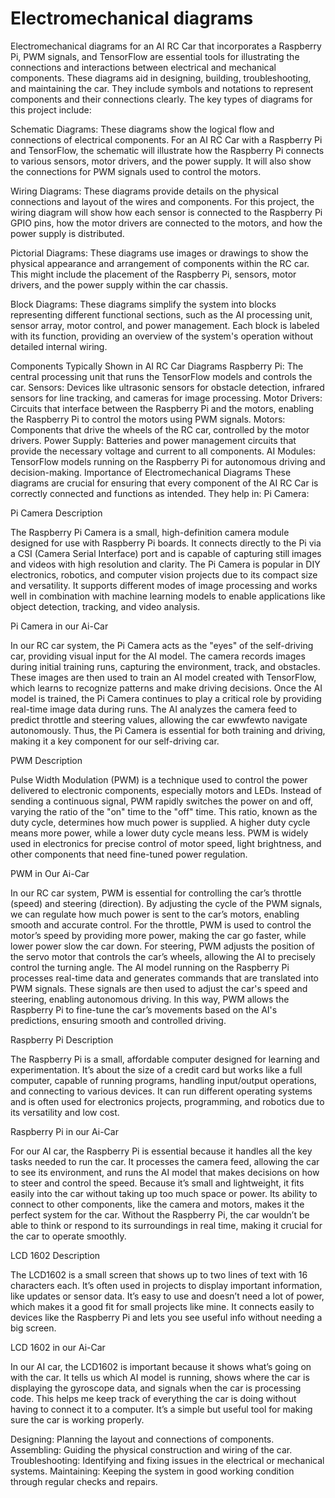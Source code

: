 Electromechanical diagrams 
====
Electromechanical diagrams for an AI RC Car that incorporates a Raspberry Pi, PWM signals, and TensorFlow are essential tools for illustrating the connections and interactions between electrical and mechanical components. These diagrams aid in designing, building, troubleshooting, and maintaining the car. They include symbols and notations to represent components and their connections clearly. The key types of diagrams for this project include:

Schematic Diagrams: These diagrams show the logical flow and connections of electrical components. For an AI RC Car with a Raspberry Pi and TensorFlow, the schematic will illustrate how the Raspberry Pi connects to various sensors, motor drivers, and the power supply. It will also show the connections for PWM signals used to control the motors.

Wiring Diagrams: These diagrams provide details on the physical connections and layout of the wires and components. For this project, the wiring diagram will show how each sensor is connected to the Raspberry Pi GPIO pins, how the motor drivers are connected to the motors, and how the power supply is distributed.

Pictorial Diagrams: These diagrams use images or drawings to show the physical appearance and arrangement of components within the RC car. This might include the placement of the Raspberry Pi, sensors, motor drivers, and the power supply within the car chassis.

Block Diagrams: These diagrams simplify the system into blocks representing different functional sections, such as the AI processing unit, sensor array, motor control, and power management. Each block is labeled with its function, providing an overview of the system's operation without detailed internal wiring.

Components Typically Shown in AI RC Car Diagrams
Raspberry Pi: The central processing unit that runs the TensorFlow models and controls the car.
Sensors: Devices like ultrasonic sensors for obstacle detection, infrared sensors for line tracking, and cameras for image processing.
Motor Drivers: Circuits that interface between the Raspberry Pi and the motors, enabling the Raspberry Pi to control the motors using PWM signals.
Motors: Components that drive the wheels of the RC car, controlled by the motor drivers.
Power Supply: Batteries and power management circuits that provide the necessary voltage and current to all components.
AI Modules: TensorFlow models running on the Raspberry Pi for autonomous driving and decision-making.
Importance of Electromechanical Diagrams
These diagrams are crucial for ensuring that every component of the AI RC Car is correctly connected and functions as intended. They help in:
Pi Camera:

Pi Camera Description

The Raspberry Pi Camera is a small, high-definition camera module designed for use with Raspberry Pi boards. It connects directly to the Pi via a CSI (Camera Serial Interface) port and is capable of capturing still images and videos with high resolution and clarity. The Pi Camera is popular in DIY electronics, robotics, and computer vision projects due to its compact size and versatility. It supports different modes of image processing and works well in combination with machine learning models to enable applications like object detection, tracking, and video analysis.

Pi Camera in our Ai-Car

In our RC car system, the Pi Camera acts as the "eyes" of the self-driving car, providing visual input for the AI model. The camera records images during initial training runs, capturing the environment, track, and obstacles. These images are then used to train an AI model created with TensorFlow, which learns to recognize patterns and make driving decisions. Once the AI model is trained, the Pi Camera continues to play a critical role by providing real-time image data during runs. The AI analyzes the camera feed to predict throttle and steering values, allowing the car ewwfewto navigate autonomously. Thus, the Pi Camera is essential for both training and driving, making it a key component for our self-driving car.

PWM Description

Pulse Width Modulation (PWM) is a technique used to control the power delivered to electronic components, especially motors and LEDs. Instead of sending a continuous signal, PWM rapidly switches the power on and off, varying the ratio of the "on" time to the "off" time. This ratio, known as the duty cycle, determines how much power is supplied. A higher duty cycle means more power, while a lower duty cycle means less. PWM is widely used in electronics for precise control of motor speed, light brightness, and other components that need fine-tuned power regulation.

PWM in Our Ai-Car

In our RC car system, PWM is essential for controlling the car’s throttle (speed) and steering (direction). By adjusting the cycle of the PWM signals, we can regulate how much power is sent to the car’s motors, enabling smooth and accurate control. For the throttle, PWM is used to control the motor’s speed by providing more power, making the car go faster, while lower power slow the car down. For steering, PWM adjusts the position of the servo motor that controls the car’s wheels, allowing the AI to precisely control the turning angle. The AI model running on the Raspberry Pi processes real-time data and generates commands that are translated into PWM signals. These signals are then used to adjust the car's speed and steering, enabling autonomous driving. In this way, PWM allows the Raspberry Pi to fine-tune the car’s movements based on the AI's predictions, ensuring smooth and controlled driving.

Raspberry Pi Description

The Raspberry Pi is a small, affordable computer designed for learning and experimentation. It’s about the size of a credit card but works like a full computer, capable of running programs, handling input/output operations, and connecting to various devices. It can run different operating systems and is often used for electronics projects, programming, and robotics due to its versatility and low cost. 

Raspberry Pi in our Ai-Car

For our AI car, the Raspberry Pi is essential because it handles all the key tasks needed to run the car. It processes the camera feed, allowing the car to see its environment, and runs the AI model that makes decisions on how to steer and control the speed. Because it’s small and lightweight, it fits easily into the car without taking up too much space or power. Its ability to connect to other components, like the camera and motors, makes it the perfect system for the car. Without the Raspberry Pi, the car wouldn’t be able to think or respond to its surroundings in real time, making it crucial for the car to operate smoothly.

LCD 1602 Description

The LCD1602 is a small screen that shows up to two lines of text with 16 characters each. It’s often used in projects to display important information, like updates or sensor data. It’s easy to use and doesn’t need a lot of power, which makes it a good fit for small projects like mine. It connects easily to devices like the Raspberry Pi and lets you see useful info without needing a big screen.

LCD 1602 in our Ai-Car

In our AI car, the LCD1602 is important because it shows what’s going on with the car. It tells us which AI model is running, shows where the car is displaying the gyroscope data, and signals when the car is processing code. This helps me keep track of everything the car is doing without having to connect it to a computer. It’s a simple but useful tool for making sure the car is working properly.


Designing: Planning the layout and connections of components.
Assembling: Guiding the physical construction and wiring of the car.
Troubleshooting: Identifying and fixing issues in the electrical or mechanical systems.
Maintaining: Keeping the system in good working condition through regular checks and repairs.
